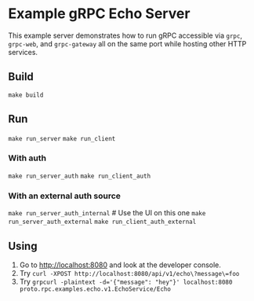 # Example gRPC Echo Server

This example server demonstrates how to run gRPC accessible via `grpc`, `grpc-web`, and `grpc-gateway` all on the same port while hosting other HTTP services.

## Build

`make build`

## Run

`make run_server`
`make run_client`

### With auth

`make run_server_auth`
`make run_client_auth`

### With an external auth source

`make run_server_auth_internal` # Use the UI on this one
`make run_server_auth_external`
`make run_client_auth_external`

## Using

1. Go to [http://localhost:8080](http://localhost:8080) and look at the developer console.
1. Try `curl -XPOST http://localhost:8080/api/v1/echo\?message\=foo`
1. Try `grpcurl -plaintext -d='{"message": "hey"}' localhost:8080 proto.rpc.examples.echo.v1.EchoService/Echo`
